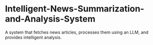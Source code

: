 # Intelligent-News-Summarization-and-Analysis-System
A system that fetches news articles, processes them using an LLM, and provides intelligent analysis. 
